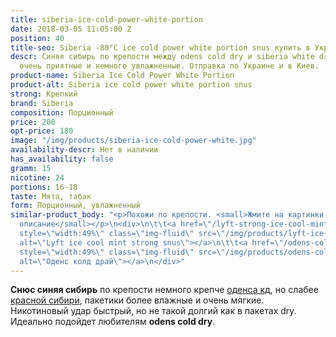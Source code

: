 ```yaml
---
title: siberia-ice-cold-power-white-portion
date: 2018-03-05 11:05:00 Z
position: 40
title-seo: Siberia -80°C ice cold power white portion snus купить в Украине
descr: Синяя сибирь по крепости между odens cold dry и siberia white dry, пакетики
  очень приятные и немного увлажненные. Отправка по Украине и в Киев.
product-name: Siberia Ice Cold Power White Portion
product-alt: Siberia ice cold power white portion snus
strong: Крепкий
brand: Siberia
composition: Порционный
price: 200
opt-price: 180
image: "/img/products/siberia-ice-cold-power-white.jpg"
availability-descr: Нет в наличии
has_availability: false
gramm: 15
nicotine: 24
portions: 16-18
taste: Мята, табак
form: Порционный, увлажненный
similar-product_body: "<p>Похожи по крепости. <small>Жмите на картинки и читайте полное
  описание</small></p>\n<div>\n\t\t<a href=\"/lyft-strong-ice-cool-mint-slim-all-white\"><img
  style=\"width:49%\" class=\"img-fluid\" src=\"/img/products/lyft-ice-cool-mint/lyft-ice-cool-mint.JPG\"
  alt=\"Lyft ice cool mint strong snus\"></a>\n\t\t<a href=\"/odens-cold-dry\"><img
  style=\"width:49%\" class=\"img-fluid\" src=\"/img/products/odens-cold-dry/snustop-odens-cd.jpg\"
  alt=\"Оденс колд драй\"></a>\n</div>"
---
```


**Снюс синяя сибирь** по крепости немного крепче [оденса кд](/odens-cold-dry), но слабее [красной сибири](/siberia-white-dry-slim), пакетики более влажные и очень мягкие.<br>
Никотиновый удар быстрый, но не такой долгий как в пакетах dry.
Идеально подойдет любителям **odens cold dry**.
